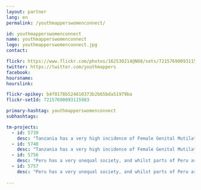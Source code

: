 ```yaml
---
layout: partner
lang: en
permalink: /youthmapperswomenconnect/

id: youthmapperswomenconnect
name: youthmapperswomenconnect
logo: youthmapperswomenconnect.jpg
contact: 

flickr: https://www.flickr.com/photos/162530214@N08/sets/72157690093115983
twitter: https://twitter.com/youthmappers
facebook: 
hoursname:
hourslink:

flickr-apikey: b4f0178b524610373b2b65bda51979ba
flickr-setId: 72157690093115983

primary-hashtag: youthmapperswomenconnect
subhashtags:

tm-projects:
  - id: 5739
    desc: "Tanzania has a very high incidence of Female Genital Mutilation, extreme poverty, early marriage and Gender Based Violence. NGOs on the ground need better maps to facilitate their outreach work and protect girls at risk of FGM. The Missing Maps project aims to map the most vulnerable places in the world (affected by humanitarian crises: disease epidemics, conflict, natural disasters, poverty, environmental crises). Building on HOT's disaster preparedness projects, the Missing Maps tasks facilitate pre-emptive mapping of priority countries to better facilitate disaster response, medical activities and resource allocation when crises occur."
  - id: 5740
    desc: "Tanzania has a very high incidence of Female Genital Mutilation, extreme poverty, early marriage and Gender Based Violence. NGOs on the ground need better maps to facilitate their outreach work and protect girls at risk of FGM. The Missing Maps project aims to map the most vulnerable places in the world (affected by humanitarian crises: disease epidemics, conflict, natural disasters, poverty, environmental crises). Building on HOT's disaster preparedness projects, the Missing Maps tasks facilitate pre-emptive mapping of priority countries to better facilitate disaster response, medical activities and resource allocation when crises occur."
  - id: 5756
    desc: "Peru has a very unequal society, and whilst parts of Peru are well mapped, these tend to be urban, wealthy areas that reflect the inter-sectional power relations at play in the country. GAL School Peru is training local high school students in Cusco to identify under-represented social issues, and then investigate, map and share them. To date, groups of school girls in Cusco have created campaigns that use maps of sexist publicity and behavior, presenting them as part of an international festival and to local government representatives, as well as peers and the broader school community. GAL will train 150 youth in mapping gendered issues, and work with local mayors in the Cusco region to better understand the experiences of girls in society."
  - id: 5757
    desc: "Peru has a very unequal society, and whilst parts of Peru are well mapped, these tend to be urban, wealthy areas that reflect the inter-sectional power relations at play in the country. GAL School Peru is training local high school students in Cusco to identify under-represented social issues, and then investigate, map and share them. To date, groups of school girls in Cusco have created campaigns that use maps of sexist publicity and behavior, presenting them as part of an international festival and to local government representatives, as well as peers and the broader school community. GAL will train 150 youth in mapping gendered issues, and work with local mayors in the Cusco region to better understand the experiences of girls in society."
    
---
```

